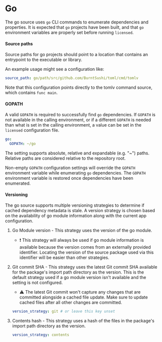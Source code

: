 # Go

The go source uses `go` CLI commands to enumerate dependencies and properties.  It is expected that `go` projects have been built, and that `go` environment variables are properly set before running `licensed`.

#### Source paths
Source paths for go projects should point to a location that contains an entrypoint to the executable or library.

An example usage might see a configuration like:
```YAML
source_path: go/path/src/github.com/BurntSushi/toml/cmd/tomlv
```

Note that this configuration points directly to the tomlv command source, which contains `func main`.

#### GOPATH
A valid `GOPATH` is required to successfully find `go` dependencies.  If `GOPATH` is not available in the calling environment, or if a different `GOPATH` is needed than what is set in the calling environment, a value can be set in the `licensed` configuration file.

```yaml
go:
  GOPATH: ~/go
```

The setting supports absolute, relative and expandable (e.g. "~") paths.  Relative paths are considered relative to the repository root.

Non-empty `GOPATH` configuration settings will override the `GOPATH` environment variable while enumerating `go` dependencies.  The `GOPATH` environment variable is restored once dependencies have been enumerated.

#### Versioning

The go source supports multiple versioning strategies to determine if cached dependency metadata is stale.  A version strategy is chosen based on the availability of go module information along with the current app configuration.

1. Go Module version - This strategy uses the version of the go module.
   - :exclamation: This strategy will always be used if go module information is available because the version comes from an externally provided identifier.  Locating the version of the source package used via this identifier will be easier than other strategies.
2. Git commit SHA - This strategy uses the latest Git commit SHA available for the package's import path directory as the version.  This is the default strategy used if a go module version isn't available and the setting is not configured.
   - :warning: The latest Git commit won't capture any changes that are committed alongside a cached file update.  Make sure to update cached files after all other changes are committed.

   ```yaml
   version_strategy: git # or leave this key unset
   ```
3. Contents hash - This strategy uses a hash of the files in the package's import path directory as the version.
   ```yaml
   version_strategy: contents
   ```
